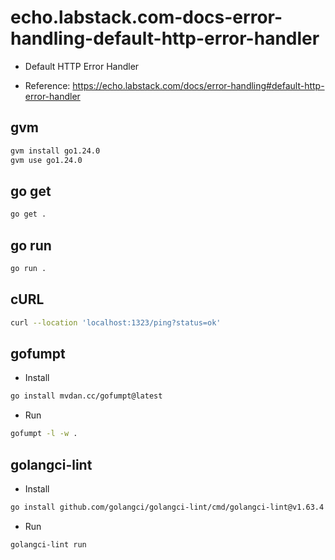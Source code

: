 # echo.labstack.com-docs-error-handling-default-http-error-handler

- Default HTTP Error Handler

- Reference: https://echo.labstack.com/docs/error-handling#default-http-error-handler

## gvm

```sh
gvm install go1.24.0
gvm use go1.24.0
```

## go get

```sh
go get .
```

## go run

```sh
go run .
```

## cURL

```sh
curl --location 'localhost:1323/ping?status=ok'
```

## gofumpt

- Install

```sh
go install mvdan.cc/gofumpt@latest
```

- Run

```sh
gofumpt -l -w .
```

## golangci-lint

- Install

```sh
go install github.com/golangci/golangci-lint/cmd/golangci-lint@v1.63.4
```

- Run

```sh
golangci-lint run
```

